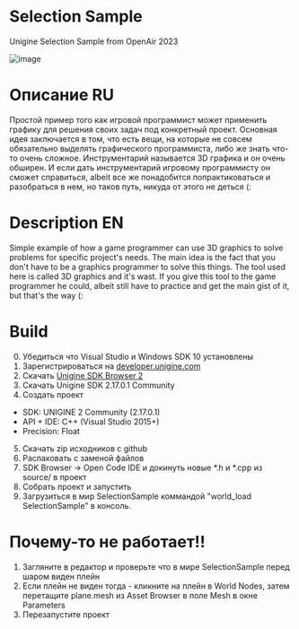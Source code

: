 # Selection Sample
Unigine Selection Sample from OpenAir 2023

![image](https://github.com/all500234765/SelectionSample/assets/8898684/c36b7c26-8ae1-47e7-a892-bf2e32d93c04)

# Описание RU
Простой пример того как игровой программист может применить графику для решения своих задач под конкретный проект.
Основная идея заключается в том, что есть вещи, на которые не совсем обязательно выделять графического программиста, либо же знать что-то очень сложное.
Инструментарий называется 3D графика и он очень обширен.
И если дать инструментарий игровому программисту он сможет справиться, albeit все же понадобится попрактиковаться и разобраться в нем, но таков путь, никуда от этого не деться (:

# Description EN
Simple example of how a game programmer can use 3D graphics to solve problems for specific project's needs.
The main idea is the fact that you don't have to be a graphics programmer to solve this things.
The tool used here is called 3D graphics and it's wast.
If you give this tool to the game programmer he could, albeit still have to practice and get the main gist of it, but that's the way (:

# Build
0. Убедиться что Visual Studio и Windows SDK 10 установлены
1. Зарегистрироваться на [developer.unigine.com](https://developer.unigine.com/)
2. Скачать [Unigine SDK Browser 2](https://developer.unigine.com/en/downloads/sdk_browser_v2_start_here)
3. Скачать Unigine SDK 2.17.0.1 Community
4. Создать проект
 - SDK: UNIGINE 2 Community (2.17.0.1)
 - API + IDE: C++ (Visual Studio 2015+)
 - Precision: Float
5. Скачать zip исходников с github
6. Распаковать с заменой файлов
7. SDK Browser -> Open Code IDE и докинуть новые *.h и *.cpp из source/ в проект
8. Собрать проект и запустить
9. Загрузиться в мир SelectionSample коммандой "world_load SelectionSample" в консоль.

# Почему-то не работает!!
1. Загляните в редактор и проверьте что в мире SelectionSample перед шаром виден плейн
2. Если плейн не виден тогда - кликните на плейн в World Nodes, затем перетащите plane.mesh из Asset Browser в поле Mesh в окне Parameters
3. Перезапустите проект
